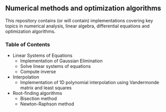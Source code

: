 ## **Numerical methods and optimization algorithms**

This repository contains (or will contain) implementations covering key topics in numerical analysis, linear algebra, differential equations and optimization algorithms.

### Table of Contents

- Linear Systems of Equations
   - Implementation of Gaussian Elimination
   - Solve linear systems of equations
   - Compute inverse
- Interpolation
   - Implementation of 1D polynomial interpolation using Vandermonde matrix and least squares
-  Root-finding algorithms
   - Bisection method
   - Newton-Raphson method

